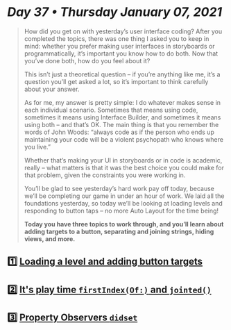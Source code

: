 # *Day 37 • Thursday January 07, 2021*

>How did you get on with yesterday’s user interface coding? After you completed the topics, there was one thing I asked you to keep in mind: whether you prefer making user interfaces in storyboards or programmatically, it’s important you know how to do both. Now that you’ve done both, how do you feel about it?
>
>This isn’t just a theoretical question – if you’re anything like me, it’s a question you’ll get asked a lot, so it’s important to think carefully about your answer.
>
>As for me, my answer is pretty simple: I do whatever makes sense in each individual scenario. Sometimes that means using code, sometimes it means using Interface Builder, and sometimes it means using both – and that’s OK. The main thing is that you remember the words of John Woods: “always code as if the person who ends up maintaining your code will be a violent psychopath who knows where you live.”
>
>Whether that’s making your UI in storyboards or in code is academic, really – what matters is that it was the best choice you could make for that problem, given the constraints you were working in.
>
>You’ll be glad to see yesterday’s hard work pay off today, because we’ll be completing our game in under an hour of work. We laid all the foundations yesterday, so today we’ll be looking at loading levels and responding to button taps – no more Auto Layout for the time being!
>
>**Today you have three topics to work through, and you’ll learn about adding targets to a button, separating and joining strings, hiding views, and more.**

## :one:  [Loading a level and adding button targets](https://www.hackingwithswift.com/read/8/3/loading-a-level-and-adding-button-targets) 

## :two:  [It's play time `firstIndex(Of:)` and `jointed()`](https://www.hackingwithswift.com/read/8/4/its-play-time-firstindexof-and-joined) 

## :three:  [Property Observers `didset`](https://www.hackingwithswift.com/read/8/5/property-observers-didset) 

